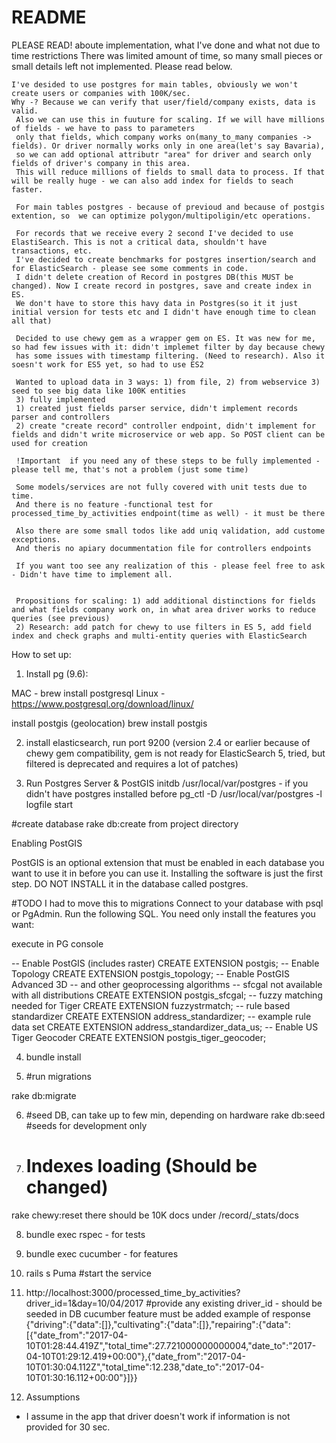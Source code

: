 # README
PLEASE READ! aboute implementation, what I've done and what not due to time restrictions
    There was limited amount of time, so many small pieces or small details left not implemented. Please read below. 
    
    I've desided to use postgres for main tables, obviously we won't create users or companies with 100K/sec. 
    Why -? Because we can verify that user/field/company exists, data is valid. 
     Also we can use this in fuuture for scaling. If we will have millions of fields - we have to pass to parameters 
     only that fields, which company works on(many_to_many companies -> fields). Or driver normally works only in one area(let's say Bavaria),
     so we can add optional attributr "area" for driver and search only fields of driver's company in this area. 
     This will reduce millions of fields to small data to process. If that will be really huge - we can also add index for fields to seach faster. 
     
     For main tables postgres - because of previoud and because of postgis extention, so  we can optimize polygon/multipoligin/etc operations. 
     
     For records that we receive every 2 second I've decided to use ElastiSearch. This is not a critical data, shouldn't have transactions, etc.
     I've decided to create benchmarks for postgres insertion/search and for ElasticSearch - please see some comments in code. 
     I didn't delete creation of Record in postgres DB(this MUST be changed). Now I create record in postgres, save and create index in ES. 
     We don't have to store this havy data in Postgres(so it it just initial version for tests etc and I didn't have enough time to clean all that)
     
     Decided to use chewy gem as a wrapper gem on ES. It was new for me, so had few issues with it: didn't implemet filter by day because chewy 
     has some issues with timestamp filtering. (Need to research). Also it soesn't work for ES5 yet, so had to use ES2 
     
     Wanted to upload data in 3 ways: 1) from file, 2) from webservice 3) seed to see big data like 100K entities
     3) fully implemented
     1) created just fields parser service, didn't implement records parser and controllers
     2) create "create record" controller endpoint, didn't implement for fields and didn't write microservice or web app. So POST client can be used for creation
     
     !Important  if you need any of these steps to be fully implemented - please tell me, that's not a problem (just some time)
     
     Some models/services are not fully covered with unit tests due to time. 
     And there is no feature -functional test for processed_time_by_activities endpoint(time as well) - it must be there  
     
     Also there are some small todos like add uniq validation, add custome exceptions. 
     And theris no apiary docummentation file for controllers endpoints 
     
     If you want too see any realization of this - please feel free to ask - Didn't have time to implement all. 
     
     
     Propositions for scaling: 1) add additional distinctions for fields and what fields company work on, in what area driver works to reduce queries (see previous)
     2) Research: add patch for chewy to use filters in ES 5, add field index and check graphs and multi-entity queries with ElasticSearch
     
     
How to set up: 

1) Install pg (9.6):

MAC -  brew install postgresql
Linux - https://www.postgresql.org/download/linux/

install postgis (geolocation) 
brew install postgis

2) install elasticsearch, run port 9200 (version  2.4 or earlier  because of chewy gem compatibility,
 gem is not ready for ElasticSearch 5, tried, but filtered is deprecated and requires a lot of patches)

3) Run Postgres Server & PostGIS
initdb /usr/local/var/postgres - if you didn't have postgres installed before 
pg_ctl -D /usr/local/var/postgres -l logfile start


#create database
rake db:create  from project directory

Enabling PostGIS

PostGIS is an optional extension that must be enabled in each database you want to use it in before you can use it. Installing the software is just the first step. DO NOT INSTALL it in the database called postgres.


#TODO I had to move this to migrations
Connect to your database with psql or PgAdmin. Run the following SQL. You need only install the features you want:

execute in PG console


-- Enable PostGIS (includes raster)
CREATE EXTENSION postgis;
-- Enable Topology
CREATE EXTENSION postgis_topology;
-- Enable PostGIS Advanced 3D 
-- and other geoprocessing algorithms
-- sfcgal not available with all distributions
CREATE EXTENSION postgis_sfcgal;
-- fuzzy matching needed for Tiger
CREATE EXTENSION fuzzystrmatch;
-- rule based standardizer
CREATE EXTENSION address_standardizer;
-- example rule data set
CREATE EXTENSION address_standardizer_data_us;
-- Enable US Tiger Geocoder
CREATE EXTENSION postgis_tiger_geocoder;

4) bundle install

5) #run migrations

rake db:migrate    

6) #seed DB, can take up to few min, depending on hardware
rake db:seed      #seeds for development only

7) # Indexes loading (Should be changed)
rake chewy:reset       there should be 10K docs under /record/_stats/docs

8) bundle exec rspec   - for tests

9) bundle exec cucumber  - for features

10) rails s Puma       #start the service
  
11) http://localhost:3000/processed_time_by_activities?driver_id=1&day=10/04/2017  #provide any existing driver_id - should be seeded in DB
cucumber feature  must be added 
example of response
{"driving":{"data":[]},"cultivating":{"data":[]},"repairing":{"data":[{"date_from":"2017-04-10T01:28:44.419Z","total_time":27.721000000000004,"date_to":"2017-04-10T01:29:12.419+00:00"},{"date_from":"2017-04-10T01:30:04.112Z","total_time":12.238,"date_to":"2017-04-10T01:30:16.112+00:00"}]}}

12) Assumptions 
  - I assume in the app that driver doesn't work if information is not provided for 30 sec. 
 
     
